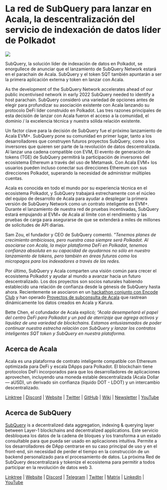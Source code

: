 # La red de SubQuery para lanzar en Acala, la descentralización del servicio de indexación de datos líder de Polkadot

![](https://miro.medium.com/max/2400/1*kj_-zZcjeYdYIZVy1atYOg.gif)

SubQuery, la solución líder de indexación de datos en Polkadot, se enorgullece de anunciar que el lanzamiento de SubQuery Network estará en el parachain de Acala. SubQuery y el token SQT también apuntarán a ser la primera aplicación externa y token en lanzar con Acala.

As the development of the SubQuery Network accelerates ahead of our public incentivised network in early 2022 SubQuery needed to identify a host parachain. SubQuery consideró una variedad de opciones antes de elegir para profundizar su asociación existente con Acala lanzando su protocolo DeFi líder construido en Polkadot. Las tres razones principales de esta decisión de lanzar con Acala fueron el acceso a la comunidad, el dominio / la excelencia técnica y nuestra sólida relación existente.

Un factor clave para la decisión de SubQuery fue el próximo lanzamiento de Acala EVM+. SubQuery pone su comunidad en primer lugar, tanto a los desarrolladores que construyen futuros proyectos SubQuery, como a los inversores que quieren ser parte de la revolución de datos descentralizada. Al lanzar una cadena compatible con EVM, El evento de generación de tokens (TGE) de SubQuery permitirá la participación de inversores del ecosistema Ethereum a través del uso de Metamask. Con Acala EVM+ los usuarios pueden incluso conectar sus direcciones Ethereum con sus direcciones Polkadot, superando la necesidad de administrar múltiples cuentas.

Acala es conocida en todo el mundo por su experiencia técnica en el ecosistema Polkadot, y SubQuery trabajará estrechamente con el núcleo del equipo de desarrollo de Acala para ayudar a desplegar la primera versión de SubQuery Network como un contrato inteligente en EVM+. Durante el lanzamiento de nuestra red de pruebas incentivadas, SubQuery estará empujando al EVM+ de Acala al límite con el rendimiento y las pruebas de carga para asegurarse de que se extenderá a miles de millones de solicitudes de API diarias.

Sam Zou, el fundador y CEO de SubQuery comentó. _"Tenemos planes de crecimiento ambiciosos, pero nuestra casa siempre será Polkadot. Al asociarse con Acala, la mejor plataforma DeFi en Polkadot, tenemos confianza absoluta en su capacidad de ayudarnos no sólo en nuestro lanzamiento de tokens, pero también en áreas futuras como los micropagos para los indexadores a través de las redes._

Por último, SubQuery y Acala comparten una visión común para crecer el ecosistema Polkadot y ayudar al mundo a avanzar hacia un futuro descentralizado. Los dos proyectos son socios naturales habiendo establecido una relación de confianza desde la génesis de SubQuery hasta ahora. Recientemente se asociaron en un [hackathon conjunto con Encode Club](https://medium.com/encode-club/polkadot-hack-challenges-7cfeba1a4c0e) y han operado [Proyectos de subconsulta de Acala](../customer_announcements/20210316-SubQuery-Integrates-Acala-to-Aggregate-and-Serve-DeFi-Data-to-Polkadot-and-Kusama-Builders.md) que rastrean dinámicamente los datos creados en Acala y Karura.

Bette Chen, el cofundador de Acala explicó; _“Acala desempeñará el papel del centro DeFi para Polkadot y un pad de aterrizaje que agrega activos y liquidez de una variedad de blockchains. Estamos entusiasmados de poder continuar nuestra estrecha relación con SubQuery y lanzar los contratos inteligentes SQT token y SubQuery en nuestra plataforma._

## Acerca de Acala

Acala es una plataforma de contrato inteligente compatible con Ethereum optimizada para DeFi y escala DApps para Polkadot. El blockchain tiene protocolos DeFi incorporados para que los desarrolladores de aplicaciones aprovechen, incluyendo una moneda estable descentralizada (Acala Dollar — aUSD), un derivado sin confianza (líquido DOT - LDOT) y un intercambio descentralizado.

[Linktree](https://linktr.ee/acalanetwork) | [Discord](https://discord.gg/vdbFVCH) | [Website](https://acala.network/) | [Twitter](https://twitter.com/AcalaNetwork) | [GitHub](https://github.com/AcalaNetwork/Acala) | [Wiki](https://github.com/AcalaNetwork/Acala/wiki) | [Newsletter](https://share.hsforms.com/1X9RxkXk-R62I0VNbATaDXw4h8qc) | [YouTube](http://youtube.com/c/acalanetwork)

## Acerca de SubQuery

[SubQuery](https://subquery.network/) is a decentralized data aggregation, indexing & querying layer between Layer-1 blockchains and decentralized applications. Este servicio desbloquea los datos de la cadena de bloques y los transforma a un estado consultable para que pueda ser usado en aplicaciones intuitiva. Permite a los desarrolladores de DApp centrarse en su caso principal de uso y en el front-end, sin necesidad de perder el tiempo en la construcción de un backend personalizado para el procesamiento de datos. La próxima Red de SubQuery descentralizará y tokenize el ecosistema para permitir a todos participar en la revolución de datos web 3.

​​[Linktree](https://linktr.ee/subquerynetwork) | [Website](https://subquery.network/) | [Discord](https://discord.com/invite/78zg8aBSMG) | [Telegram](https://t.me/subquerynetwork) | [Twitter](https://twitter.com/subquerynetwork) | [Matrix](https://matrix.to/#/#subquery:matrix.org) | [LinkedIn](https://www.linkedin.com/company/subquery) | [YouTube](https://www.youtube.com/channel/UCi1a6NUUjegcLHDFLr7CqLw)
